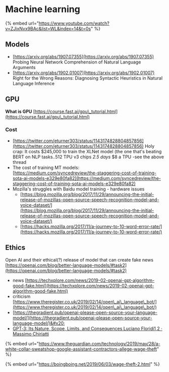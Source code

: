 # Machine learning

{% embed url="https://www.youtube.com/watch?v=ZJixNvx9BAc&list=WL&index=14&t=0s" %}

## Models

* [https://arxiv.org/abs/1907.07355](https://arxiv.org/abs/1907.07355) Probing Neural Network Comprehension of Natural Language Arguments
* [https://arxiv.org/abs/1902.01007](https://arxiv.org/abs/1902.01007) Right for the Wrong Reasons: Diagnosing Syntactic Heuristics in Natural Language Inference

## GPU&#x20;

**What is GPU** [https://course.fast.ai/gpu\_tutorial.html](https://course.fast.ai/gpu\_tutorial.html)

### Cost

* [https://twitter.com/eturner303/status/1143174828804857856](https://twitter.com/eturner303/status/1143174828804857856) Holy crap: It costs $245,000 to train the XLNet model (the one that's beating BERT on NLP tasks..512 TPU v3 chips _2.5 days_ $8 a TPU -see the above thread
* The cost of training MT models: [https://medium.com/syncedreview/the-staggering-cost-of-training-sota-ai-models-e329e80fa82](https://medium.com/syncedreview/the-staggering-cost-of-training-sota-ai-models-e329e80fa82)
* Mozilla's struggles with Baidu model training - hardware issues
  * [https://blog.mozilla.org/blog/2017/11/29/announcing-the-initial-release-of-mozillas-open-source-speech-recognition-model-and-voice-dataset/](https://blog.mozilla.org/blog/2017/11/29/announcing-the-initial-release-of-mozillas-open-source-speech-recognition-model-and-voice-dataset/)
  * [https://hacks.mozilla.org/2017/11/a-journey-to-10-word-error-rate/](https://hacks.mozilla.org/2017/11/a-journey-to-10-word-error-rate/)

## Ethics

Open AI and their ethical(?) release of model that can create fake news [https://openai.com/blog/better-language-models/#task2](https://openai.com/blog/better-language-models/#task2)

* news [https://techxplore.com/news/2019-02-openai-gpt-algorithm-good-fake.html](https://techxplore.com/news/2019-02-openai-gpt-algorithm-good-fake.html)
* criticism [https://www.theregister.co.uk/2019/02/14/open\_ai\_language\_bot/](https://www.theregister.co.uk/2019/02/14/open\_ai\_language\_bot/)
* [https://thegradient.pub/openai-please-open-source-your-language-model/](https://thegradient.pub/openai-please-open-source-your-language-model/)&#x20;
* [GPT‑3: Its Nature, Scope, Limits, and Consequences Luciano Floridi1,2 · Massimo Chiriatti ](https://link.springer.com/epdf/10.1007/s11023-020-09548-1?sharing\_token=y3U0nDiQ\_Vs\_czk-OjqKsfe4RwlQNchNByi7wbcMAY6dl9yKaSKy9pZ9jIb5-fNBNoGfcfNJqJ36XsZSeuznP5ZbVUrOkiBUJHJv5qxKhISNBh56enqR2qbuFaFXrV4qVpLFWP\_5Ai23WhvSt6YVNLlOB92FvmjwHHp-s3VRPvU%3D)

{% embed url="https://www.theguardian.com/technology/2019/may/28/a-white-collar-sweatshop-google-assistant-contractors-allege-wage-theft" %}



{% embed url="https://boingboing.net/2019/06/03/wage-theft-2.html" %}

